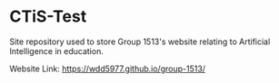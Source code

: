 # CTiS-Test
 Site repository used to store Group 1513's website relating to Artificial Intelligence in education.
 
 Website Link: https://wdd5977.github.io/group-1513/

